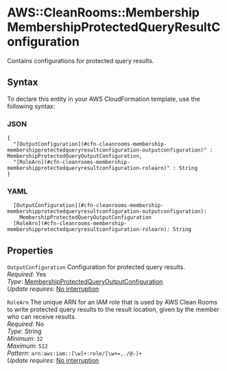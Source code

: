 # AWS::CleanRooms::Membership MembershipProtectedQueryResultConfiguration<a name="aws-properties-cleanrooms-membership-membershipprotectedqueryresultconfiguration"></a>

Contains configurations for protected query results\.

## Syntax<a name="aws-properties-cleanrooms-membership-membershipprotectedqueryresultconfiguration-syntax"></a>

To declare this entity in your AWS CloudFormation template, use the following syntax:

### JSON<a name="aws-properties-cleanrooms-membership-membershipprotectedqueryresultconfiguration-syntax.json"></a>

```
{
  "[OutputConfiguration](#cfn-cleanrooms-membership-membershipprotectedqueryresultconfiguration-outputconfiguration)" : MembershipProtectedQueryOutputConfiguration,
  "[RoleArn](#cfn-cleanrooms-membership-membershipprotectedqueryresultconfiguration-rolearn)" : String
}
```

### YAML<a name="aws-properties-cleanrooms-membership-membershipprotectedqueryresultconfiguration-syntax.yaml"></a>

```
  [OutputConfiguration](#cfn-cleanrooms-membership-membershipprotectedqueryresultconfiguration-outputconfiguration): 
    MembershipProtectedQueryOutputConfiguration
  [RoleArn](#cfn-cleanrooms-membership-membershipprotectedqueryresultconfiguration-rolearn): String
```

## Properties<a name="aws-properties-cleanrooms-membership-membershipprotectedqueryresultconfiguration-properties"></a>

`OutputConfiguration`  <a name="cfn-cleanrooms-membership-membershipprotectedqueryresultconfiguration-outputconfiguration"></a>
Configuration for protected query results\.  
*Required*: Yes  
*Type*: [MembershipProtectedQueryOutputConfiguration](aws-properties-cleanrooms-membership-membershipprotectedqueryoutputconfiguration.md)  
*Update requires*: [No interruption](https://docs.aws.amazon.com/AWSCloudFormation/latest/UserGuide/using-cfn-updating-stacks-update-behaviors.html#update-no-interrupt)

`RoleArn`  <a name="cfn-cleanrooms-membership-membershipprotectedqueryresultconfiguration-rolearn"></a>
The unique ARN for an IAM role that is used by AWS Clean Rooms to write protected query results to the result location, given by the member who can receive results\.  
*Required*: No  
*Type*: String  
*Minimum*: `32`  
*Maximum*: `512`  
*Pattern*: `arn:aws:iam::[\w]+:role/[\w+=,./@-]+`  
*Update requires*: [No interruption](https://docs.aws.amazon.com/AWSCloudFormation/latest/UserGuide/using-cfn-updating-stacks-update-behaviors.html#update-no-interrupt)